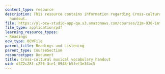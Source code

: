 ```yaml
---
content_type: resource
description: This resource contains information regarding Cross-cultural musical vocabulary
  handout.
file: https://ol-ocw-studio-app-qa.s3.amazonaws.com/courses/21m-030-introduction-to-world-music-spring-2013/d572c28fc2553ce10948b5fef3e34bc5_MIT21M_030S13_read_vocab.pdf
file_type: application/pdf
learning_resource_types:
- Readings
ocw_type: OCWFile
parent_title: Readings and Listening
parent_type: CourseSection
resourcetype: Document
title: Cross-cultural musical vocabulary handout
uid: d572c28f-c255-3ce1-0948-b5fef3e34bc5
---
```

